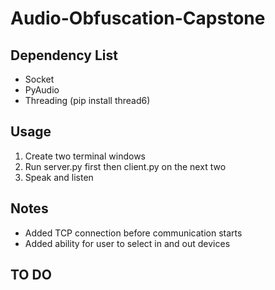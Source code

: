 # Audio-Obfuscation-Capstone

## Dependency List
- Socket
- PyAudio
- Threading (pip install thread6)

## Usage
1. Create two terminal windows
2. Run server.py first then client.py on the next two
3. Speak and listen

## Notes
- Added TCP connection before communication starts
- Added ability for user to select in and out devices

## TO DO
